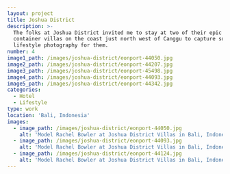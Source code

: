 ```yaml
---
layout: project
title: Joshua District
description: >-
  The folks at Joshua District invited me to stay at two of their epic shipping
  container villas on the coast just north west of Canggu to capture some
  lifestyle photography for them.
number: 4
image1_path: /images/joshua-district/eonport-44050.jpg
image2_path: /images/joshua-district/eonport-44207.jpg
image3_path: /images/joshua-district/eonport-45498.jpg
image4_path: /images/joshua-district/eonport-44093.jpg
image5_path: /images/joshua-district/eonport-44342.jpg
categories:
  - Hotel
  - Lifestyle
type: work
location: 'Bali, Indonesia'
images:
  - image_path: /images/joshua-district/eonport-44050.jpg
    alt: 'Model Rachel Bowler at Joshua District Villas in Bali, Indonesia'
  - image_path: /images/joshua-district/eonport-44093.jpg
    alt: 'Model Rachel Bowler at Joshua District Villas in Bali, Indonesia'
  - image_path: /images/joshua-district/eonport-44124.jpg
    alt: 'Model Rachel Bowler at Joshua District Villas in Bali, Indonesia'
---
```


